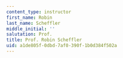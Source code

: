 ```yaml
---
content_type: instructor
first_name: Robin
last_name: Scheffler
middle_initial: ''
salutation: Prof.
title: Prof. Robin Scheffler
uid: a1de805f-0dbd-7af0-390f-1b0d384f502a
---
```

